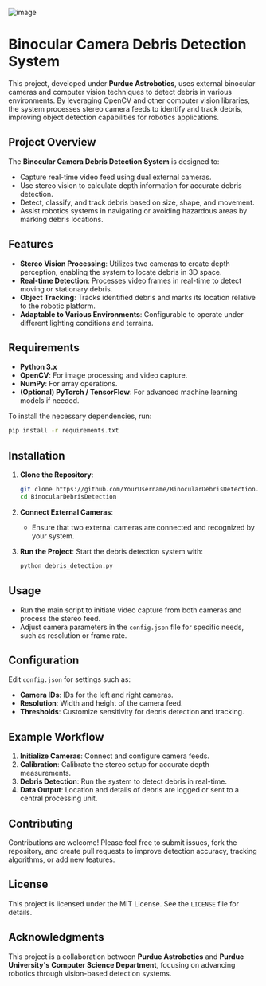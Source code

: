 ![image](https://github.com/user-attachments/assets/b8e127a4-58ce-40ec-977f-ccd84dfac169)

# Binocular Camera Debris Detection System

This project, developed under **Purdue Astrobotics**, uses external binocular cameras and computer vision techniques to detect debris in various environments. By leveraging OpenCV and other computer vision libraries, the system processes stereo camera feeds to identify and track debris, improving object detection capabilities for robotics applications.

## Project Overview

The **Binocular Camera Debris Detection System** is designed to:
- Capture real-time video feed using dual external cameras.
- Use stereo vision to calculate depth information for accurate debris detection.
- Detect, classify, and track debris based on size, shape, and movement.
- Assist robotics systems in navigating or avoiding hazardous areas by marking debris locations.

## Features

- **Stereo Vision Processing**: Utilizes two cameras to create depth perception, enabling the system to locate debris in 3D space.
- **Real-time Detection**: Processes video frames in real-time to detect moving or stationary debris.
- **Object Tracking**: Tracks identified debris and marks its location relative to the robotic platform.
- **Adaptable to Various Environments**: Configurable to operate under different lighting conditions and terrains.

## Requirements

- **Python 3.x**
- **OpenCV**: For image processing and video capture.
- **NumPy**: For array operations.
- **(Optional) PyTorch / TensorFlow**: For advanced machine learning models if needed.

To install the necessary dependencies, run:
```bash
pip install -r requirements.txt
```

## Installation

1. **Clone the Repository**:
   ```bash
   git clone https://github.com/YourUsername/BinocularDebrisDetection.git
   cd BinocularDebrisDetection
   ```

2. **Connect External Cameras**:
   - Ensure that two external cameras are connected and recognized by your system.

3. **Run the Project**:
   Start the debris detection system with:
   ```bash
   python debris_detection.py
   ```

## Usage

- Run the main script to initiate video capture from both cameras and process the stereo feed.
- Adjust camera parameters in the `config.json` file for specific needs, such as resolution or frame rate.

## Configuration

Edit `config.json` for settings such as:
- **Camera IDs**: IDs for the left and right cameras.
- **Resolution**: Width and height of the camera feed.
- **Thresholds**: Customize sensitivity for debris detection and tracking.

## Example Workflow

1. **Initialize Cameras**: Connect and configure camera feeds.
2. **Calibration**: Calibrate the stereo setup for accurate depth measurements.
3. **Debris Detection**: Run the system to detect debris in real-time.
4. **Data Output**: Location and details of debris are logged or sent to a central processing unit.

## Contributing

Contributions are welcome! Please feel free to submit issues, fork the repository, and create pull requests to improve detection accuracy, tracking algorithms, or add new features.

## License

This project is licensed under the MIT License. See the `LICENSE` file for details.

## Acknowledgments

This project is a collaboration between **Purdue Astrobotics** and **Purdue University's Computer Science Department**, focusing on advancing robotics through vision-based detection systems.
